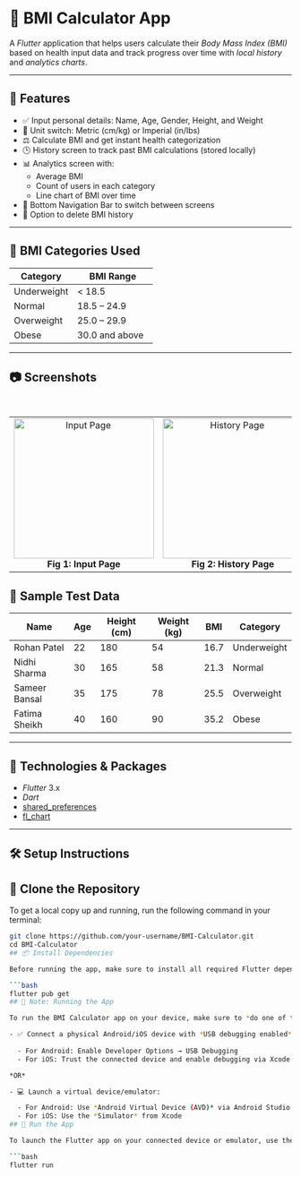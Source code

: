 # 🧮 BMI Calculator App

A *Flutter* application that helps users calculate their *Body Mass Index (BMI)* based on health input data and track progress over time with *local history* and *analytics charts*.

---

## 📲 Features

- ✅ Input personal details: Name, Age, Gender, Height, and Weight
- 🔁 Unit switch: Metric (cm/kg) or Imperial (in/lbs)
- ⚖ Calculate BMI and get instant health categorization
- 🕒 History screen to track past BMI calculations (stored locally)
- 📊 Analytics screen with:
  - Average BMI
  - Count of users in each category
  - Line chart of BMI over time
- 🧭 Bottom Navigation Bar to switch between screens
- 🧹 Option to delete BMI history

---

## 🏥 BMI Categories Used

| Category      | BMI Range       |
|---------------|-----------------|
| Underweight   | < 18.5          |
| Normal        | 18.5 – 24.9     |
| Overweight    | 25.0 – 29.9     |
| Obese         | 30.0 and above  |

---

## 📷 Screenshots

<table>
  <tr>
    <td align="center">
      <img src="https://github.com/user-attachments/assets/a8d31bd0-44d0-4cad-8b9b-f89ce2f973af" alt="Input Page" width="250"/><br/>
      <strong>Fig 1: Input Page</strong>
    </td>
    <td align="center">
      <img src="https://github.com/user-attachments/assets/4b1ab6db-287a-4994-ad8f-db8e0aab3a90" alt="History Page" width="250"/><br/>
      <strong>Fig 2: History Page</strong>
    </td>
    <td align="center">
      <img src="https://github.com/user-attachments/assets/0227bdd3-5c84-4334-9025-e00f13f8026e" alt="Analytics Page" width="250"/><br/>
      <strong>Fig 3: Analytics Page</strong>
    </td>
  </tr>
</table>

## 🧪 Sample Test Data

| Name            | Age | Height (cm) | Weight (kg) | BMI   | Category    |
|-----------------|-----|-------------|-------------|-------|-------------|
| Rohan Patel     | 22  | 180         | 54          | 16.7  | Underweight |
| Nidhi Sharma    | 30  | 165         | 58          | 21.3  | Normal      |
| Sameer Bansal   | 35  | 175         | 78          | 25.5  | Overweight  |
| Fatima Sheikh   | 40  | 160         | 90          | 35.2  | Obese       |

---

## 🧰 Technologies & Packages

- *Flutter* 3.x
- *Dart*
- [shared_preferences](https://pub.dev/packages/shared_preferences)
- [fl_chart](https://pub.dev/packages/fl_chart)

---

## 🛠 Setup Instructions
## 🔁 Clone the Repository

To get a local copy up and running, run the following command in your terminal:

```bash
git clone https://github.com/your-username/BMI-Calculator.git
cd BMI-Calculator
## 📦 Install Dependencies

Before running the app, make sure to install all required Flutter dependencies:

```bash
flutter pub get
## 📱 Note: Running the App

To run the BMI Calculator app on your device, make sure to *do one of the following*:

- ✅ Connect a physical Android/iOS device with *USB debugging enabled*
  
  - For Android: Enable Developer Options → USB Debugging
  - For iOS: Trust the connected device and enable debugging via Xcode 

*OR*

- 💻 Launch a virtual device/emulator:

  - For Android: Use *Android Virtual Device (AVD)* via Android Studio
  - For iOS: Use the *Simulator* from Xcode
## 🚀 Run the App

To launch the Flutter app on your connected device or emulator, use the following command:

```bash
flutter run
